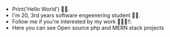 - Print('Hello World') 👩‍💻.
- I'm 20, 3rd years software engeenering student 👨‍🎓.
- Follow me if you're interested by my work 🚀🚀🚀!!.
- Here you can see Open source php and MERN stack projects
